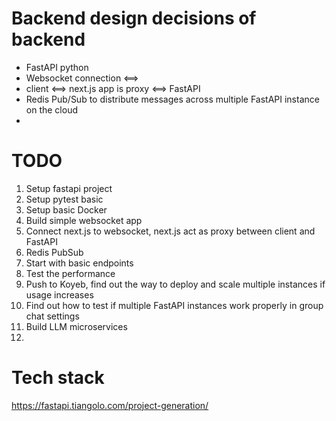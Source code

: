 # Backend design decisions of backend

- FastAPI python
- Websocket connection <==>
- client <==> next.js app is proxy <==> FastAPI
- Redis Pub/Sub to distribute messages across multiple FastAPI instance on the cloud
- 

# TODO

1. Setup fastapi project
2. Setup pytest basic
3. Setup basic Docker
4. Build simple websocket app
5. Connect next.js to websocket, next.js act as proxy between client and FastAPI
6. Redis PubSub
7. Start with basic endpoints
8. Test the performance
9. Push to Koyeb, find out the way to deploy and scale multiple instances if usage increases 
10. Find out how to test if multiple FastAPI instances work properly in group chat settings
11. Build LLM microservices
12. 




# Tech stack
https://fastapi.tiangolo.com/project-generation/
